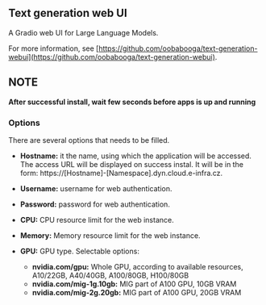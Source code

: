 ## Text generation web UI

A Gradio web UI for Large Language Models.

For more information, see [https://github.com/oobabooga/text-generation-webui](https://github.com/oobabooga/text-generation-webui).

## NOTE

**After successful install, wait few seconds before apps is up and running**

### Options

There are several options that needs to be filled.

* **Hostname:** it the name, using which the application will be accessed. The access URL will be displayed on success instal. It will be in the form: https://[Hostname]-[Namespace].dyn.cloud.e-infra.cz.

* **Username:** username for web authentication.

* **Password:** password for web authentication.

* **CPU:** CPU resource limit for the web instance.

* **Memory:** Memory resource limit for the web instance.

* **GPU:** GPU type. Selectable options: 
  
  * **nvidia.com/gpu:** Whole GPU, according to available resources, A10/22GB, A40/40GB, A100/80GB, H100/80GB
  * **nvidia.com/mig-1g.10gb:** MIG part of A100 GPU, 10GB VRAM
  * **nvidia.com/mig-2g.20gb:** MIG part of A100 GPU, 20GB VRAM
